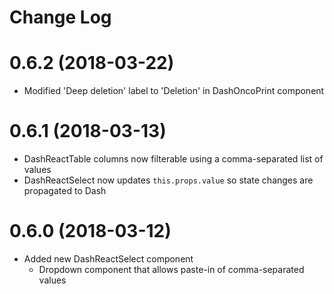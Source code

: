 # Change Log


# 0.6.2 (2018-03-22)

- Modified 'Deep deletion' label to 'Deletion' in DashOncoPrint component


# 0.6.1 (2018-03-13)

- DashReactTable columns now filterable using a comma-separated list of values
- DashReactSelect now updates `this.props.value` so state changes are propagated to Dash


# 0.6.0 (2018-03-12)

- Added new DashReactSelect component
    - Dropdown component that allows paste-in of comma-separated values

